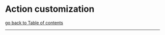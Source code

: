 # Action customization

[go back to Table of contents][back-to-index]

-----



[back-to-index]: ../documentation.md
